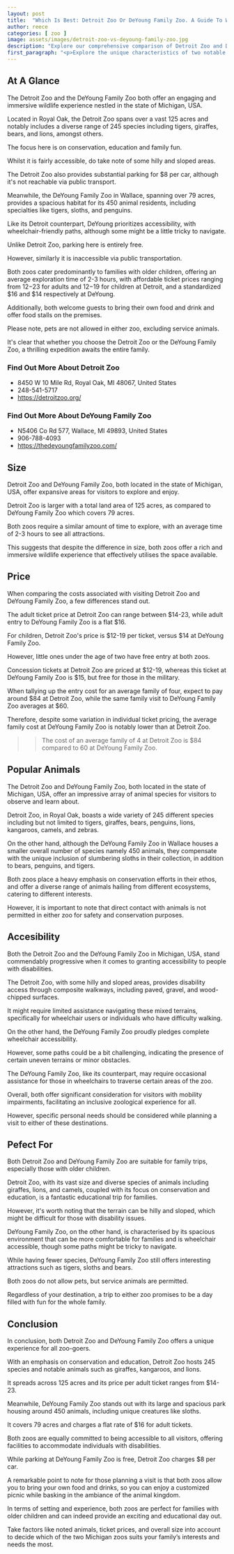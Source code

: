 ```yaml
---
layout: post
title:  "Which Is Best: Detroit Zoo Or DeYoung Family Zoo. A Guide To Which Is The Best Zoo In Michigan, USA"
author: reece
categories: [ zoo ]
image: assets/images/detroit-zoo-vs-deyoung-family-zoo.jpg
description: "Explore our comprehensive comparison of Detroit Zoo and DeYoung Family Zoo as we dive into their history, variety of animal species, exhibits, family activities, conservation efforts, and visitor experiences. Discover which zoo offers a unique adventure for you and your family."
first_paragraph: "<p>Explore the unique characteristics of two notable zoos in Michigan: the Detroit Zoo and the DeYoung Family Zoo.</p><p>We dive into each zoo's animal species, park size, known for its conservation efforts, and compare their accessibility, amenities, pricing, ideal visitors, and more.</p><p>Whether you are planning a family outing or seeking an enriching educational experience, this comprehensive comparison will guide you in choosing the perfect zoo adventure.</p>"
---
```


<div class="overview" markdown="1"> 

## At A Glance 

The Detroit Zoo and the DeYoung Family Zoo both offer an engaging and immersive wildlife experience nestled in the state of Michigan, USA. 

Located in Royal Oak, the Detroit Zoo spans over a vast 125 acres and notably includes a diverse range of 245 species including tigers, giraffes, bears, and lions, amongst others. 

The focus here is on conservation, education and family fun. 

Whilst it is fairly accessible, do take note of some hilly and sloped areas. 

The Detroit Zoo also provides substantial parking for $8 per car, although it's not reachable via public transport.

Meanwhile, the DeYoung Family Zoo in Wallace, spanning over 79 acres, provides a spacious habitat for its 450 animal residents, including specialties like tigers, sloths, and penguins. 

Like its Detroit counterpart, DeYoung prioritizes accessibility, with wheelchair-friendly paths, although some might be a little tricky to navigate. 

Unlike Detroit Zoo, parking here is entirely free. 

However, similarly it is inaccessible via public transportation.

Both zoos cater predominantly to families with older children, offering an average exploration time of 2-3 hours, with affordable ticket prices ranging from $12-$23 for adults and $12-$19 for children at Detroit, and a standardized $16 and $14 respectively at DeYoung. 

Additionally, both welcome guests to bring their own food and drink and offer food stalls on the premises. 

Please note, pets are not allowed in either zoo, excluding service animals. 

It's clear that whether you choose the Detroit Zoo or the DeYoung Family Zoo, a thrilling expedition awaits the entire family.

<div class="find-out-more" markdown="1">

### Find Out More About Detroit Zoo

- 8450 W 10 Mile Rd, Royal Oak, MI 48067, United States
- 248-541-5717
- https://detroitzoo.org/


</div>



<div class="find-out-more" markdown="1">

### Find Out More About DeYoung Family Zoo

- N5406 Co Rd 577, Wallace, MI 49893, United States
- 906-788-4093
- https://thedeyoungfamilyzoo.com/


</div>

</div>
    
    

## Size 

Detroit Zoo and DeYoung Family Zoo, both located in the state of Michigan, USA, offer expansive areas for visitors to explore and enjoy. 

Detroit Zoo is larger with a total land area of 125 acres, as compared to DeYoung Family Zoo which covers 79 acres. 

Both zoos require a similar amount of time to explore, with an average time of 2-3 hours to see all attractions. 

This suggests that despite the difference in size, both zoos offer a rich and immersive wildlife experience that effectively utilises the space available.

## Price 

When comparing the costs associated with visiting Detroit Zoo and DeYoung Family Zoo, a few differences stand out. 

The adult ticket price at Detroit Zoo can range between $14-23, while adult entry to DeYoung Family Zoo is a flat $16. 

For children, Detroit Zoo's price is $12-19 per ticket, versus $14 at DeYoung Family Zoo. 

However, little ones under the age of two have free entry at both zoos. 

Concession tickets at Detroit Zoo are priced at $12-19, whereas this ticket at DeYoung Family Zoo is $15, but free for those in the military. 

When tallying up the entry cost for an average family of four, expect to pay around $84 at Detroit Zoo, while the same family visit to DeYoung Family Zoo averages at $60. 

Therefore, despite some variation in individual ticket pricing, the average family cost at DeYoung Family Zoo is notably lower than at Detroit Zoo.

>> The cost of an average family of 4 at Detroit Zoo is $84 compared to 60 at DeYoung Family Zoo.



## Popular Animals 

The Detroit Zoo and DeYoung Family Zoo, both located in the state of Michigan, USA, offer an impressive array of animal species for visitors to observe and learn about. 

Detroit Zoo, in Royal Oak, boasts a wide variety of 245 different species including but not limited to tigers, giraffes, bears, penguins, lions, kangaroos, camels, and zebras. 

On the other hand, although the DeYoung Family Zoo in Wallace houses a smaller overall number of species namely 450 animals, they compensate with the unique inclusion of slumbering sloths in their collection, in addition to bears, penguins, and tigers. 

Both zoos place a heavy emphasis on conservation efforts in their ethos, and offer a diverse range of animals hailing from different ecosystems, catering to different interests. 

However, it is important to note that direct contact with animals is not permitted in either zoo for safety and conservation purposes.

## Accesibility 

Both the Detroit Zoo and the DeYoung Family Zoo in Michigan, USA, stand commendably progressive when it comes to granting accessibility to people with disabilities. 

The Detroit Zoo, with some hilly and sloped areas, provides disability access through composite walkways, including paved, gravel, and wood-chipped surfaces. 

It might require limited assistance navigating these mixed terrains, specifically for wheelchair users or individuals who have difficulty walking. 

On the other hand, the DeYoung Family Zoo proudly pledges complete wheelchair accessibility. 

However, some paths could be a bit challenging, indicating the presence of certain uneven terrains or minor obstacles. 

The DeYoung Family Zoo, like its counterpart, may require occasional assistance for those in wheelchairs to traverse certain areas of the zoo. 

Overall, both offer significant consideration for visitors with mobility impairments, facilitating an inclusive zoological experience for all. 

However, specific personal needs should be considered while planning a visit to either of these destinations.

## Pefect For 

Both Detroit Zoo and DeYoung Family Zoo are suitable for family trips, especially those with older children. 

Detroit Zoo, with its vast size and diverse species of animals including giraffes, lions, and camels, coupled with its focus on conservation and education, is a fantastic educational trip for families. 

However, it's worth noting that the terrain can be hilly and sloped, which might be difficult for those with disability issues. 

DeYoung Family Zoo, on the other hand, is characterised by its spacious environment that can be more comfortable for families and is wheelchair accessible, though some paths might be tricky to navigate. 

While having fewer species, DeYoung Family Zoo still offers interesting attractions such as tigers, sloths and bears. 

Both zoos do not allow pets, but service animals are permitted. 

Regardless of your destination, a trip to either zoo promises to be a day filled with fun for the whole family.

## Conclusion 

In conclusion, both Detroit Zoo and DeYoung Family Zoo offers a unique experience for all zoo-goers. 

With an emphasis on conservation and education, Detroit Zoo hosts 245 species and notable animals such as giraffes, kangaroos, and lions. 

It spreads across 125 acres and its price per adult ticket ranges from $14-23. 

Meanwhile, DeYoung Family Zoo stands out with its large and spacious park housing around 450 animals, including unique creatures like sloths. 

It covers 79 acres and charges a flat rate of $16 for adult tickets. 



Both zoos are equally committed to being accessible to all visitors, offering facilities to accommodate individuals with disabilities. 

While parking at DeYoung Family Zoo is free, Detroit Zoo charges $8 per car. 

A remarkable point to note for those planning a visit is that both zoos allow you to bring your own food and drinks, so you can enjoy a customized picnic while basking in the ambiance of the animal kingdom. 



In terms of setting and experience, both zoos are perfect for families with older children and can indeed provide an exciting and educational day out. 

Take factors like noted animals, ticket prices, and overall size into account to decide which of the two Michigan zoos suits your family’s interests and needs the most.